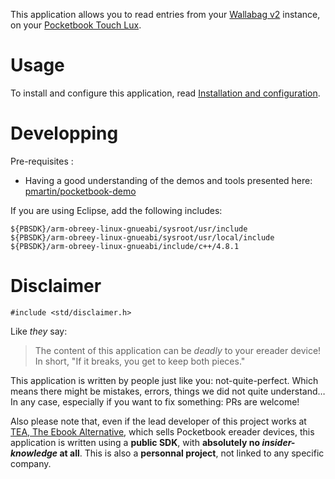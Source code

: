 
This application allows you to read entries from your [Wallabag v2](https://www.wallabag.org/) instance, on your [Pocketbook Touch Lux](http://www.pocketbook-int.com/fr/products/pocketbook-touch-lux-3).


# Usage

To install and configure this application, read [Installation and configuration](http://plop-reader.pascal-martin.fr/install-and-configure.html).


# Developping

Pre-requisites :

 * Having a good understanding of the demos and tools presented here: [pmartin/pocketbook-demo](https://github.com/pmartin/pocketbook-demo)

If you are using Eclipse, add the following includes:

```
${PBSDK}/arm-obreey-linux-gnueabi/sysroot/usr/include
${PBSDK}/arm-obreey-linux-gnueabi/sysroot/usr/local/include
${PBSDK}/arm-obreey-linux-gnueabi/include/c++/4.8.1
```


# Disclaimer

```
#include <std/disclaimer.h>
```

Like *they* say:

> The content of this application can be *deadly* to your ereader device!
> In short, "If it breaks, you get to keep both pieces."

This application is written by people just like you: not-quite-perfect. Which means there might be mistakes, errors, things we did not quite understand… In any case, especially if you want to fix something: PRs are welcome!

Also please note that, even if the lead developer of this project works at [TEA, The Ebook Alternative](https://www.tea-ebook.com/), which sells Pocketbook ereader devices, this application is written using a **public SDK**, with **absolutely no *insider-knowledge* at all**. This is also a **personnal project**, not linked to any specific company.
